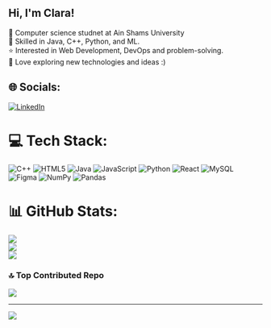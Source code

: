 ## Hi, I'm Clara!

🧠 Computer science studnet at Ain Shams University</br>
🌷 Skilled in Java, C++, Python, and ML.</br>
⭐️ Interested in Web Development, DevOps and problem-solving.</br>
🌅 Love exploring new technologies and ideas :)</br>

## 🌐 Socials:
[![LinkedIn](https://img.shields.io/badge/LinkedIn-%230077B5.svg?logo=linkedin&logoColor=white)](https://linkedin.com/in/https://www.linkedin.com/in/clara-stefanos-4957572b7/) 

# 💻 Tech Stack:
![C++](https://img.shields.io/badge/c++-%2300599C.svg?style=for-the-badge&logo=c%2B%2B&logoColor=white) ![HTML5](https://img.shields.io/badge/html5-%23E34F26.svg?style=for-the-badge&logo=html5&logoColor=white) ![Java](https://img.shields.io/badge/java-%23ED8B00.svg?style=for-the-badge&logo=openjdk&logoColor=white) ![JavaScript](https://img.shields.io/badge/javascript-%23323330.svg?style=for-the-badge&logo=javascript&logoColor=%23F7DF1E) ![Python](https://img.shields.io/badge/python-3670A0?style=for-the-badge&logo=python&logoColor=ffdd54) ![React](https://img.shields.io/badge/react-%2320232a.svg?style=for-the-badge&logo=react&logoColor=%2361DAFB) ![MySQL](https://img.shields.io/badge/mysql-4479A1.svg?style=for-the-badge&logo=mysql&logoColor=white) ![Figma](https://img.shields.io/badge/figma-%23F24E1E.svg?style=for-the-badge&logo=figma&logoColor=white) ![NumPy](https://img.shields.io/badge/numpy-%23013243.svg?style=for-the-badge&logo=numpy&logoColor=white) ![Pandas](https://img.shields.io/badge/pandas-%23150458.svg?style=for-the-badge&logo=pandas&logoColor=white)
# 📊 GitHub Stats:
![](https://github-readme-stats.vercel.app/api?username=clara004&theme=rose&hide_border=false&include_all_commits=true&count_private=false)<br/>
![](https://nirzak-streak-stats.vercel.app/?user=clara004&theme=rose&hide_border=false)<br/>
![](https://github-readme-stats.vercel.app/api/top-langs/?username=clara004&theme=rose&hide_border=false&include_all_commits=true&count_private=false&layout=compact)

### 🔝 Top Contributed Repo
![](https://github-contributor-stats.vercel.app/api?username=clara004&limit=5&theme=rose&combine_all_yearly_contributions=true)

---
[![](https://visitcount.itsvg.in/api?id=clara004&icon=0&color=0)](https://visitcount.itsvg.in)

<!-- Proudly created with GPRM ( https://gprm.itsvg.in ) -->
